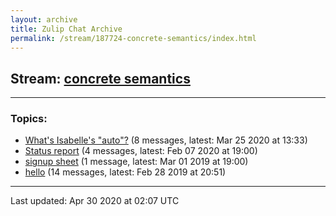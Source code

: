 ```yaml
---
layout: archive
title: Zulip Chat Archive
permalink: /stream/187724-concrete-semantics/index.html
---
```


## Stream: [concrete semantics](https://leanprover-community.github.io/archive/stream/187724-concrete-semantics/index.html)
---

### Topics:

* [What's Isabelle's "auto"?](topic/What's.20Isabelle's.20.22auto.22.3F.html) (8 messages, latest: Mar 25 2020 at 13:33)
* [Status report](topic/Status.20report.html) (4 messages, latest: Feb 07 2020 at 19:00)
* [signup sheet](topic/signup.20sheet.html) (1 message, latest: Mar 01 2019 at 19:00)
* [hello](topic/hello.html) (14 messages, latest: Feb 28 2019 at 20:51)

<hr><p>Last updated: Apr 30 2020 at 02:07 UTC</p>